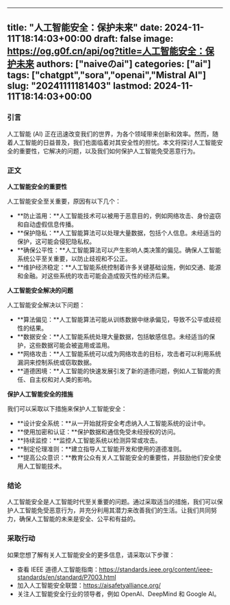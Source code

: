
---
title: "人工智能安全：保护未来"
date: 2024-11-11T18:14:03+00:00
draft: false
image: https://og.g0f.cn/api/og?title=人工智能安全：保护未来
authors: ["naiveのai"]
categories: ["ai"]
tags: ["chatgpt","sora","openai","Mistral AI"]
slug: "20241111181403"
lastmod: 2024-11-11T18:14:03+00:00
---
### 引言

人工智能 (AI) 正在迅速改变我们的世界，为各个领域带来创新和效率。然而，随着人工智能的日益普及，我们也面临着对其安全性的担忧。本文将探讨人工智能安全的重要性，它解决的问题，以及我们如何保护人工智能免受恶意行为。

### 正文

**人工智能安全的重要性**

人工智能安全至关重要，原因有以下几个：

- **防止滥用：**人工智能技术可以被用于恶意目的，例如网络攻击、身份盗窃和自动虚假信息传播。
- **保护隐私：**人工智能算法可以处理大量数据，包括个人信息。未经适当的保护，这可能会侵犯隐私权。
- **确保公平性：**人工智能算法可以产生影响人类决策的偏见。确保人工智能系统公平至关重要，以防止歧视和不公正。
- **维护经济稳定：**人工智能系统控制着许多关键基础设施，例如交通、能源和金融。对这些系统的攻击可能会造成毁灭性的经济后果。

**人工智能安全解决的问题**

人工智能安全解决以下问题：

- **算法偏见：**人工智能算法可能从训练数据中继承偏见，导致不公平或歧视性的结果。
- **数据安全：**人工智能系统处理大量数据，包括敏感信息。未经适当的保护，这些数据可能会被盗用或滥用。
- **网络攻击：**人工智能系统可以成为网络攻击的目标，攻击者可以利用系统漏洞来控制系统或窃取数据。
- **道德困境：**人工智能的快速发展引发了新的道德问题，例如人工智能的责任、自主权和对人类的影响。

**保护人工智能安全的措施**

我们可以采取以下措施来保护人工智能安全：

- **设计安全系统：**从一开始就将安全考虑纳入人工智能系统的设计中。
- **使用加密和认证：**保护数据和通信免受未经授权的访问。
- **持续监控：**监控人工智能系统以检测异常或攻击。
- **制定伦理准则：**建立指导人工智能开发和使用的道德准则。
- **提高公众意识：**教育公众有关人工智能安全的重要性，并鼓励他们安全使用人工智能技术。

### 结论

人工智能安全是人工智能时代至关重要的问题。通过采取适当的措施，我们可以保护人工智能免受恶意行为，并充分利用其潜力来改善我们的生活。让我们共同努力，确保人工智能的未来是安全、公平和有益的。

### 采取行动

如果您想了解有关人工智能安全的更多信息，请采取以下步骤：

- 查看 IEEE 道德人工智能指南：https://standards.ieee.org/content/ieee-standards/en/standard/P7003.html
- 加入人工智能安全联盟：https://aisafetyalliance.org/
- 关注人工智能安全行业的领导者，例如 OpenAI、DeepMind 和 Google AI。